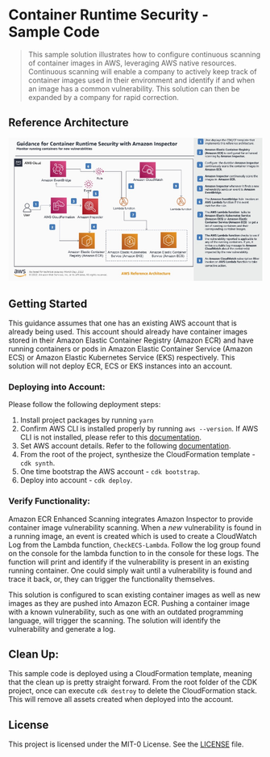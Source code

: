 # Container Runtime Security - Sample Code
> This sample solution illustrates how to configure continuous scanning of container images in AWS, leveraging AWS native resources. Continuous scanning will enable a company to actively keep track of container images used in their environment and identify if and when an image has a common vulnerability. This solution can then be expanded by a company for rapid correction. 

## Reference Architecture
![title](public/container-runtime-security.jpg)

## Getting Started
This guidance assumes that one has an existing AWS account that is already being used. This account should already have container images stored in their Amazon Elastic Container Registry (Amazon ECR) and have running containers or pods in Amazon Elastic Container Service (Amazon ECS) or Amazon Elastic Kubernetes Service (EKS) respectively. This solution will not deploy ECR, ECS or EKS instances into an account.

### Deploying into Account:
Please follow the following deployment steps:
1. Install project packages by running `yarn`
2. Confirm AWS CLI is installed properly by running `aws --version`. If AWS CLI is not installed, please refer to this [documentation](https://docs.aws.amazon.com/cli/latest/userguide/getting-started-install.html).
3. Set AWS account details. Refer to the following [documentation](https://docs.aws.amazon.com/cli/latest/userguide/cli-chap-configure.html).
4. From the root of the project, synthesize the CloudFormation template - `cdk synth`.
5. One time bootstrap the AWS account - `cdk bootstrap`.
6. Deploy into account - `cdk deploy`.

### Verify Functionality:
Amazon ECR Enhanced Scanning integrates Amazon Inspector to provide container image vulnerability scanning. When a _new_ vulnerability is found in a running image, an event is created which is used to create a CloudWatch Log from the Lambda function, `CheckECS-Lambda`. Follow the log group found on the console for the lambda function to in the console for these logs. The function will print and identify if the vulnerability is present in an existing running container. One could simply wait until a vulnerability is found and trace it back, or, they can trigger the functionality themselves.

This solution is configured to scan existing container images as well as new images as they are pushed into Amazon ECR. Pushing a container image with a known vulnerability, such as one with an outdated programming language, will trigger the scanning. The solution will identify the vulnerability and generate a log.

## Clean Up:
This sample code is deployed using a CloudFormation template, meaning that the clean up is pretty straight forward. From the root folder of the CDK project, once can execute `cdk destroy` to delete the CloudFormation stack. This will remove all assets created when deployed into the account.

## License
This project is licensed under the MIT-0 License. See the [LICENSE](./LICENSE) file.